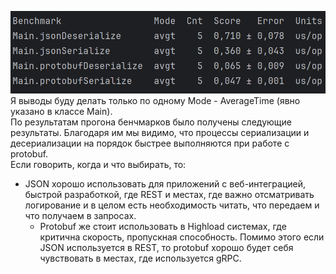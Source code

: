 ![img.png](img.png)
Я выводы буду делать только по одному Mode - AverageTime (явно указано в классе Main). \
По результатам прогона бенчмарков было получены следующие результаты. 
Благодаря им мы видимо, что процессы сериализации и десериализации на порядок
быстрее выполняются при работе с protobuf. \
Если говорить, когда и что выбирать, то:
* JSON хорошо использовать для приложений с веб-интеграцией, быстрой разработкой, где REST и местах, 
где важно отсматривать логирование и в целом есть необходимость читать, что передаем и что получаем в запросах.
  * Protobuf же стоит использовать в Highload системах, где критична скорость, пропускная способность. Помимо этого
если JSON используется в REST, то protobuf хорошо будет себя чувствовать в местах, где используется gRPC.